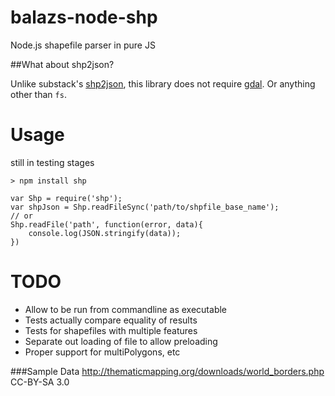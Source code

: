 balazs-node-shp
========

Node.js shapefile parser in pure JS


##What about shp2json?

Unlike substack's [shp2json](https://github.com/substack/shp2json), this library does not require [gdal](http://www.gdal.org/). Or anything other than `fs`.



Usage
===================
still in testing stages

	> npm install shp

   	var Shp = require('shp');
   	var shpJson = Shp.readFileSync('path/to/shpfile_base_name');
   	// or
   	Shp.readFile('path', function(error, data){
	   	console.log(JSON.stringify(data));
   	})

TODO
====
 - Allow to be run from commandline as executable
 - Tests actually compare equality of results
 - Tests for shapefiles with multiple features
 - Separate out loading of file to allow preloading
 - Proper support for multiPolygons, etc

###Sample Data
http://thematicmapping.org/downloads/world_borders.php CC-BY-SA 3.0
